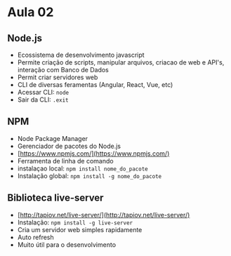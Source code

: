 # Aula 02

## Node.js

- Ecossistema de desenvolvimento javascript
- Permite criação de scripts, manipular arquivos, criacao de web e API's, interação com Banco de Dados
- Permit criar servidores web
- CLI de diversas feramentas (Angular, React, Vue, etc)
- Acessar CLI: `node`
- Sair da CLI: `.exit`

## NPM

- Node Package Manager
- Gerenciador de pacotes do Node.js
- [https://www.npmjs.com/](https://www.npmjs.com/)
- Ferramenta de linha de comando
- instalaçao local: `npm install nome_do_pacote`
- Instalação global: `npm install -g nome_do_pacote`

## Biblioteca live-server

- [http://tapiov.net/live-server/](http://tapiov.net/live-server/)
- Instalação: `npm install -g live-server`
- Cria um servidor web simples rapidamente
- Auto refresh
- Muito útil para o desenvolvimento
